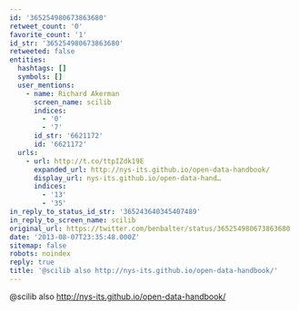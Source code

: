 ```yaml
---
id: '365254980673863680'
retweet_count: '0'
favorite_count: '1'
id_str: '365254980673863680'
retweeted: false
entities:
  hashtags: []
  symbols: []
  user_mentions:
    - name: Richard Akerman
      screen_name: scilib
      indices:
        - '0'
        - '7'
      id_str: '6621172'
      id: '6621172'
  urls:
    - url: http://t.co/ttpIZdk19E
      expanded_url: http://nys-its.github.io/open-data-handbook/
      display_url: nys-its.github.io/open-data-hand…
      indices:
        - '13'
        - '35'
in_reply_to_status_id_str: '365243640345407489'
in_reply_to_screen_name: scilib
original_url: https://twitter.com/benbalter/status/365254980673863680
date: '2013-08-07T23:35:48.000Z'
sitemap: false
robots: noindex
reply: true
title: '@scilib also http://nys-its.github.io/open-data-handbook/'
---
```


@scilib also http://nys-its.github.io/open-data-handbook/